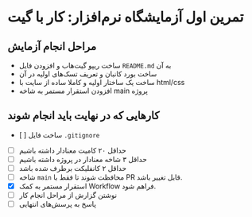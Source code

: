 # تمرین اول آزمایشگاه نرم‌افزار: کار با گیت
 

 ## مراحل انجام آزمایش

 * ساخت ریپو گیت‌هاب و افزودن فایل `README.md` به آن
 * ساخت بورد کانبان و تعریف تسک‌های اولیه در آن
 * ساخت یک ساختار اولیه و کاملا ساده از سایت با html/css
 * افزودن استقرار مستمر به شاخه main پروژه


 ## کارهایی که در نهایت باید انجام شوند

 - [ ‍] ساخت فایل ‍‍‍`.gitignore` 
 - [ ] حداقل ۲۰ کامیت معنادار داشته باشیم
 - [ ] حداقل ۳ شاخه معنادار در پروژه داشته باشیم
 - [ ] حداقل ۲ کانفلیکت برطرف شده باشد
 - [ ] شاخه `main` محافظت شوند تا فقط با PR قابل تغییر باشد.
 - [X] استقرار مستمر به کمک Workflow فراهم شود.
 - [ ] نوشتن گزارش از مراحل انجام کار
 - [ ] پاسخ به پرسش‌های انتهایی
